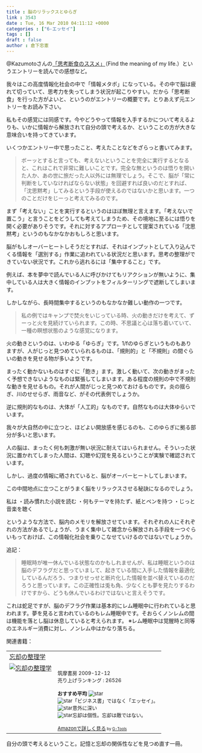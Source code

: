 ```yaml
---
title : 脳のリラックスとゆらぎ
link : 3543
date : Tue, 16 Mar 2010 04:11:12 +0000
categories : ["6-エッセイ"]
tags : []
draft : false
author : 倉下忠憲
---
```


@Kazumotoさんの<a href="http://kzs-gtd.blogspot.com/2010/03/blog-post_15.html">「思考断食のススメ」</a>（Find the meaning of my life.）というエントリーを読んでの感想など。

我々はこの高度情報化社会の中で「情報メタボ」になっている。その中で脳は疲れて切っていて、思考力を失ってしまう状況が起こりやすい。だから「思考断食」を行った方がよいと、というのがエントリーの概要です。とりあえず元エントリーをお読み下さい。

私もその感覚には同感です。今やどうやって情報を入手するかについて考えるよりも、いかに情報から解放されて自分の頭で考えるか、ということの方が大きな意味合いを持ってきています。

いくつかエントリー中で思ったこと、考えたことなどをざらっと書いてみます。

<blockquote>
ボーッとすると言っても、考えないということを完全に実行するとなると、これはこれで非常に難しいことです。完全な無というのは悟りを開いた人か、あの世に旅だった人以外には無理でしょう。そこで、脳が「常に判断をしていなければならない状態」を回避すれば良いのだとすれば、「沈思黙考」してみるという手段が使えるのではないかと思います。一つのことだけをじーっと考えてみるのです。
</blockquote>

まず「考えない」ことを実行するというのはほぼ無理と言えます。「考えないで置こう」と言うことをどうしても考えてしまうため、その境地に至るには悟りを開く必要がありそうです。それに対するアプローチとして提案されている「沈思黙考」というのもなかなかおもしろと思います。

脳がもしオーバーヒートしそうだとすれば、それはインプットとして入り込んでくる情報を「選別する」作業に追われている状況だと思います。思考の整理ができていない状況です。これから逃れるには「集中すること」です。

例えば、本を夢中で読んでいる人に呼びかけてもリアクションが無いように、集中している人は大きく情報のインプットをフィルターリングで遮断してしまいます。

しかしながら、長時間集中するというのもなかなか難しい動作の一つです。

<blockquote>
私の例ではキャンプで焚火をいじっている時、火の動きだけを考えて、ずーっと火を見続けていられます。この時、不思議と心は落ち着いていて、一種の瞑想状態のような感覚になります。
</blockquote>

火の動きというのは、いわゆる「ゆらぎ」です。1/fのゆらぎというものもありますが、人がじっと見つめていられるものは、「規則的」と「不規則」の間ぐらいの動きを見せる物が多いようです。

まったく動かないものはすぐに「飽き」ます。激しく動いて、次の動きがまったく予想できないようなものは緊張してしまいます。ある程度の規則の中で不規則な動きを見せるもの。それが人間がじっと見つめておけるものです。炎の揺らぎ、川のせせらぎ、雨音など、がその代表例でしょうか。

逆に規則的なものは、大体が「人工的」なものです。自然なものは大体ゆらいでいます。

我々が大自然の中に立つと、ほどよい開放感を感じるのも、このゆらぎに拠る部分が多いと思います。

人の脳は、まったく何も刺激が無い状況に耐えてはいられません。そういった状況に置かれてしまった人間は、幻聴や幻覚を見るということが実験で確認されています。

しかし、過度の情報に晒されていると、脳がオーバーヒートしてしまいます。

この中間地点に立つことがうまく脳をリラックスさせる秘訣になるのでしょう。

私は
・読み慣れた小説を読む
・何もテーマを持たず、紙とペンを持つ
・じっと音楽を聴く

というような方法で、脳内のメモリを解放させています。それぞれの人にそれぞれの方法があるでしょうが、うまく集中して雑念から解放される手段を一つぐらいもっておけば、この情報化社会を乗りこなせていけるのではないでしょうか。

追記：
<blockquote>
睡眠時が唯一休んでいる状態なのかもしれませんが、私は睡眠というのは脳のデフラグだと思っていまして、起きている間に入手した情報を最適化しているんだろう、つまりせっせと断片化した情報を並べ替えているのだろうと思っています。この正確性は兎も角、少なくとも夢を見たりするわけですから、どうも休んでいるわけではないと言えそうです。
</blockquote>

これは蛇足ですが、脳のデフラグ作業は基本的にレム睡眠中に行われていると思われます。夢を見ると言われているのもレム睡眠中です。そおらくノンレムの間は機能を落とし脳は休息していると考えられます。
※レム睡眠中は覚醒時と同等のエネルギー消費に対し、ノンレム中はかなり落ちる。

関連書籍：
<table  border="0" cellpadding="5"><tr><td colspan="2"><a href="http://www.amazon.co.jp/%E5%BF%98%E5%8D%B4%E3%81%AE%E6%95%B4%E7%90%86%E5%AD%A6-%E5%A4%96%E5%B1%B1%E6%BB%8B%E6%AF%94%E5%8F%A4/dp/448084290X%3FSubscriptionId%3D15SMZCTB9V8NGR2TW082%26tag%3Drashita1000-22%26linkCode%3Dxm2%26camp%3D2025%26creative%3D165953%26creativeASIN%3D448084290X" target="_top">忘却の整理学</a><img src='http://www.assoc-amazon.jp/e/ir?t=rashita1000-22&l=ur2&o=9' width='1' height='1' border='0' alt='' /></td></tr><tr><td valign="top"><a href="http://www.amazon.co.jp/%E5%BF%98%E5%8D%B4%E3%81%AE%E6%95%B4%E7%90%86%E5%AD%A6-%E5%A4%96%E5%B1%B1%E6%BB%8B%E6%AF%94%E5%8F%A4/dp/448084290X%3FSubscriptionId%3D15SMZCTB9V8NGR2TW082%26tag%3Drashita1000-22%26linkCode%3Dxm2%26camp%3D2025%26creative%3D165953%26creativeASIN%3D448084290X" target="_top"><img src="http://ecx.images-amazon.com/images/I/41X2U%2B2iBIL._SL160_.jpg" border="0" alt="忘却の整理学" /></a></td><td valign="top"><font size="-1"><br />筑摩書房  2009-12-12<br />売り上げランキング : 26526<br /><br /><strong>おすすめ平均  </strong><img src="http://g-images.amazon.com/images/G/01/detail/stars-3-5.gif" alt="star" /><br /><img src="http://g-images.amazon.com/images/G/01/detail/stars-3-0.gif" alt="star" />「ビジネス書」ではなく「エッセイ」。<br /><img src="http://g-images.amazon.com/images/G/01/detail/stars-3-0.gif" alt="star" />意外に深い<br /><img src="http://g-images.amazon.com/images/G/01/detail/stars-4-0.gif" alt="star" />忘却は個性。忘却は敵ではない。<br /><br /><a href="http://www.amazon.co.jp/%E5%BF%98%E5%8D%B4%E3%81%AE%E6%95%B4%E7%90%86%E5%AD%A6-%E5%A4%96%E5%B1%B1%E6%BB%8B%E6%AF%94%E5%8F%A4/dp/448084290X%3FSubscriptionId%3D15SMZCTB9V8NGR2TW082%26tag%3Drashita1000-22%26linkCode%3Dxm2%26camp%3D2025%26creative%3D165953%26creativeASIN%3D448084290X" target="_top">Amazonで詳しく見る</a></font><font size="-2"> by <a href="http://www.goodpic.com/mt/aws/index.html" >G-Tools</a></font></td></tr></table>
自分の頭で考えるということ。記憶と忘却の関係性などを見つめ直す一冊。